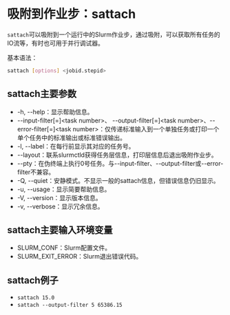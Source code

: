 # 吸附到作业步：sattach

`sattach`可以吸附到一个运行中的Slurm作业步，通过吸附，可以获取所有任务的IO流等，有时也可用于并行调试器。

基本语法：

```bash
sattach [options] <jobid.stepid>
```

## sattach主要参数

- -h, --help：显示帮助信息。
- --input-filter\[=\]\<task number>、 --output-filter\[=\]\<task number>、--error-filter\[=\]\<task number>：仅传递标准输入到一个单独任务或打印一个单个任务中的标准输出或标准错误输出。
- -l, --label：在每行前显示其对应的任务号。
- --layout：联系slurmctld获得任务层信息，打印层信息后退出吸附作业步。
- --pty：在伪终端上执行0号任务。与--input-filter、--output-filter或--error-filter不兼容。
- -Q, --quiet：安静模式。不显示一般的sattach信息，但错误信息仍旧显示。
- -u, --usage：显示简要帮助信息。
- -V, --version：显示版本信息。
- -v, --verbose：显示冗余信息。

## sattach主要输入环境变量

- SLURM_CONF：Slurm配置文件。
- SLURM_EXIT_ERROR：Slurm退出错误代码。

## sattach例子

- `sattach 15.0`
- `sattach --output-filter 5 65386.15`
